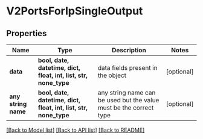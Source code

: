 # V2PortsForIpSingleOutput


## Properties
Name | Type | Description | Notes
------------ | ------------- | ------------- | -------------
**data** | **bool, date, datetime, dict, float, int, list, str, none_type** | data fields present in the object | [optional] 
**any string name** | **bool, date, datetime, dict, float, int, list, str, none_type** | any string name can be used but the value must be the correct type | [optional]

[[Back to Model list]](../README.md#documentation-for-models) [[Back to API list]](../README.md#documentation-for-api-endpoints) [[Back to README]](../README.md)


